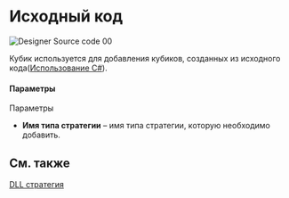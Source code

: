 # Исходный код

![Designer Source code 00](~/images/Designer_Source_code_00.png)

Кубик используется для добавления кубиков, созданных из исходного кода([Использование C\#](Designer_Creating_strategy_from_code.md)). 

#### Параметры

Параметры

- **Имя типа стратегии** – имя типа стратегии, которую необходимо добавить.

## См. также

[DLL стратегия](Designer_DLL_Strategy.md)
